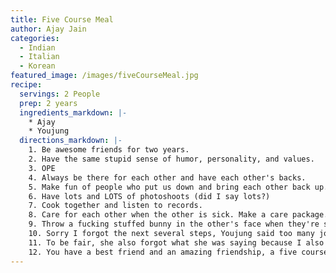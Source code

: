 ```yaml
---
title: Five Course Meal
author: Ajay Jain
categories:
  - Indian
  - Italian
  - Korean
featured_image: /images/fiveCourseMeal.jpg
recipe:
  servings: 2 People
  prep: 2 years
  ingredients_markdown: |-
    * Ajay
    * Youjung
  directions_markdown: |-
    1. Be awesome friends for two years.
    2. Have the same stupid sense of humor, personality, and values.
    3. OPE
    4. Always be there for each other and have each other's backs.
    5. Make fun of people who put us down and bring each other back up.
    6. Have lots and LOTS of photoshoots (did I say lots?)
    7. Cook together and listen to records.
    8. Care for each other when the other is sick. Make a care package.
    9. Throw a fucking stuffed bunny in the other's face when they're sick and say "Happy Easter!"
    10. Sorry I forgot the next several steps, Youjung said too many jokes and I forgot what I was gonna say...
    11. To be fair, she also forgot what she was saying because I also said yet another joke that makes her laugh. Ope! Oh well
    12. You have a best friend and an amazing friendship, a five course meal. Serve.
---
```

